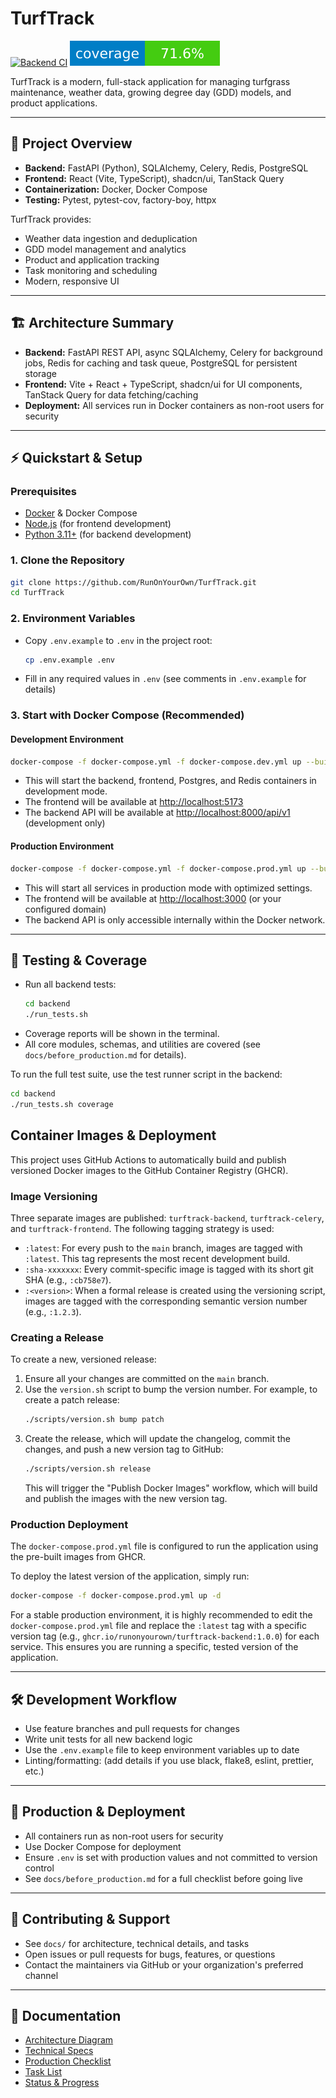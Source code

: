 # TurfTrack

[![Backend CI](https://github.com/RunOnYourOwn/TurfTrack/actions/workflows/backend.yml/badge.svg)](https://github.com/RunOnYourOwn/TurfTrack/actions/workflows/backend.yml)
![Code Coverage](./coverage-badge.svg)

TurfTrack is a modern, full-stack application for managing turfgrass maintenance, weather data, growing degree day (GDD) models, and product applications.

---

## 🚀 Project Overview

- **Backend:** FastAPI (Python), SQLAlchemy, Celery, Redis, PostgreSQL
- **Frontend:** React (Vite, TypeScript), shadcn/ui, TanStack Query
- **Containerization:** Docker, Docker Compose
- **Testing:** Pytest, pytest-cov, factory-boy, httpx

TurfTrack provides:

- Weather data ingestion and deduplication
- GDD model management and analytics
- Product and application tracking
- Task monitoring and scheduling
- Modern, responsive UI

---

## 🏗️ Architecture Summary

- **Backend:** FastAPI REST API, async SQLAlchemy, Celery for background jobs, Redis for caching and task queue, PostgreSQL for persistent storage
- **Frontend:** Vite + React + TypeScript, shadcn/ui for UI components, TanStack Query for data fetching/caching
- **Deployment:** All services run in Docker containers as non-root users for security

---

## ⚡ Quickstart & Setup

### Prerequisites

- [Docker](https://www.docker.com/) & Docker Compose
- [Node.js](https://nodejs.org/) (for frontend development)
- [Python 3.11+](https://www.python.org/) (for backend development)

### 1. Clone the Repository

```bash
git clone https://github.com/RunOnYourOwn/TurfTrack.git
cd TurfTrack
```

### 2. Environment Variables

- Copy `.env.example` to `.env` in the project root:
  ```bash
  cp .env.example .env
  ```
- Fill in any required values in `.env` (see comments in `.env.example` for details)

### 3. Start with Docker Compose (Recommended)

#### Development Environment

```bash
docker-compose -f docker-compose.yml -f docker-compose.dev.yml up --build -d
```

- This will start the backend, frontend, Postgres, and Redis containers in development mode.
- The frontend will be available at [http://localhost:5173](http://localhost:5173)
- The backend API will be available at [http://localhost:8000/api/v1](http://localhost:8000/api/v1) (development only)

#### Production Environment

```bash
docker-compose -f docker-compose.yml -f docker-compose.prod.yml up --build -d
```

- This will start all services in production mode with optimized settings.
- The frontend will be available at [http://localhost:3000](http://localhost:3000) (or your configured domain)
- The backend API is only accessible internally within the Docker network.

---

## 🧪 Testing & Coverage

- Run all backend tests:
  ```bash
  cd backend
  ./run_tests.sh
  ```
- Coverage reports will be shown in the terminal.
- All core modules, schemas, and utilities are covered (see `docs/before_production.md` for details).

To run the full test suite, use the test runner script in the backend:

```bash
cd backend
./run_tests.sh coverage
```

## Container Images & Deployment

This project uses GitHub Actions to automatically build and publish versioned Docker images to the GitHub Container Registry (GHCR).

### Image Versioning

Three separate images are published: `turftrack-backend`, `turftrack-celery`, and `turftrack-frontend`. The following tagging strategy is used:

- `:latest`: For every push to the `main` branch, images are tagged with `:latest`. This tag represents the most recent development build.
- `:sha-xxxxxxx`: Every commit-specific image is tagged with its short git SHA (e.g., `:cb758e7`).
- `:<version>`: When a formal release is created using the versioning script, images are tagged with the corresponding semantic version number (e.g., `:1.2.3`).

### Creating a Release

To create a new, versioned release:

1.  Ensure all your changes are committed on the `main` branch.
2.  Use the `version.sh` script to bump the version number. For example, to create a patch release:
    ```bash
    ./scripts/version.sh bump patch
    ```
3.  Create the release, which will update the changelog, commit the changes, and push a new version tag to GitHub:
    ```bash
    ./scripts/version.sh release
    ```
    This will trigger the "Publish Docker Images" workflow, which will build and publish the images with the new version tag.

### Production Deployment

The `docker-compose.prod.yml` file is configured to run the application using the pre-built images from GHCR.

To deploy the latest version of the application, simply run:

```bash
docker-compose -f docker-compose.prod.yml up -d
```

For a stable production environment, it is highly recommended to edit the `docker-compose.prod.yml` file and replace the `:latest` tag with a specific version tag (e.g., `ghcr.io/runonyourown/turftrack-backend:1.0.0`) for each service. This ensures you are running a specific, tested version of the application.

---

## 🛠️ Development Workflow

- Use feature branches and pull requests for changes
- Write unit tests for all new backend logic
- Use the `.env.example` file to keep environment variables up to date
- Linting/formatting: (add details if you use black, flake8, eslint, prettier, etc.)

---

## 🚢 Production & Deployment

- All containers run as non-root users for security
- Use Docker Compose for deployment
- Ensure `.env` is set with production values and not committed to version control
- See `docs/before_production.md` for a full checklist before going live

---

## 🤝 Contributing & Support

- See `docs/` for architecture, technical details, and tasks
- Open issues or pull requests for bugs, features, or questions
- Contact the maintainers via GitHub or your organization's preferred channel

---

## 📄 Documentation

- [Architecture Diagram](docs/architecture.mermaid)
- [Technical Specs](docs/technical.md)
- [Production Checklist](docs/before_production.md)
- [Task List](docs/tasks.md)
- [Status & Progress](docs/status.md)
